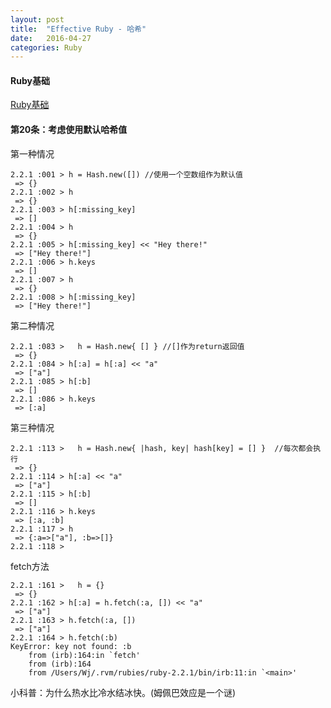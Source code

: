 ```yaml
---
layout: post
title:  "Effective Ruby - 哈希"
date:   2016-04-27
categories: Ruby
---
```


#### Ruby基础
[Ruby基础](http://www.cnblogs.com/lizunicon/p/3721085.html)

#### 第20条：考虑使用默认哈希值
第一种情况

```
2.2.1 :001 > h = Hash.new([]) //使用一个空数组作为默认值
 => {}
2.2.1 :002 > h
 => {}
2.2.1 :003 > h[:missing_key]
 => []
2.2.1 :004 > h
 => {}
2.2.1 :005 > h[:missing_key] << "Hey there!"
 => ["Hey there!"]
2.2.1 :006 > h.keys
 => []
2.2.1 :007 > h
 => {}
2.2.1 :008 > h[:missing_key]
 => ["Hey there!"]
```

第二种情况

```
2.2.1 :083 >   h = Hash.new{ [] } //[]作为return返回值
 => {}
2.2.1 :084 > h[:a] = h[:a] << "a"
 => ["a"]
2.2.1 :085 > h[:b]
 => []
2.2.1 :086 > h.keys
 => [:a]
```

第三种情况

```
2.2.1 :113 >   h = Hash.new{ |hash, key| hash[key] = [] }  //每次都会执行
 => {}
2.2.1 :114 > h[:a] << "a"
 => ["a"]
2.2.1 :115 > h[:b]
 => []
2.2.1 :116 > h.keys
 => [:a, :b]
2.2.1 :117 > h
 => {:a=>["a"], :b=>[]}
2.2.1 :118 >
```

fetch方法

```
2.2.1 :161 >   h = {}
 => {}
2.2.1 :162 > h[:a] = h.fetch(:a, []) << "a"
 => ["a"]
2.2.1 :163 > h.fetch(:a, [])
 => ["a"]
2.2.1 :164 > h.fetch(:b)
KeyError: key not found: :b
	from (irb):164:in `fetch'
	from (irb):164
	from /Users/Wj/.rvm/rubies/ruby-2.2.1/bin/irb:11:in `<main>'
```

小科普：为什么热水比冷水结冰快。(姆佩巴效应是一个谜)














